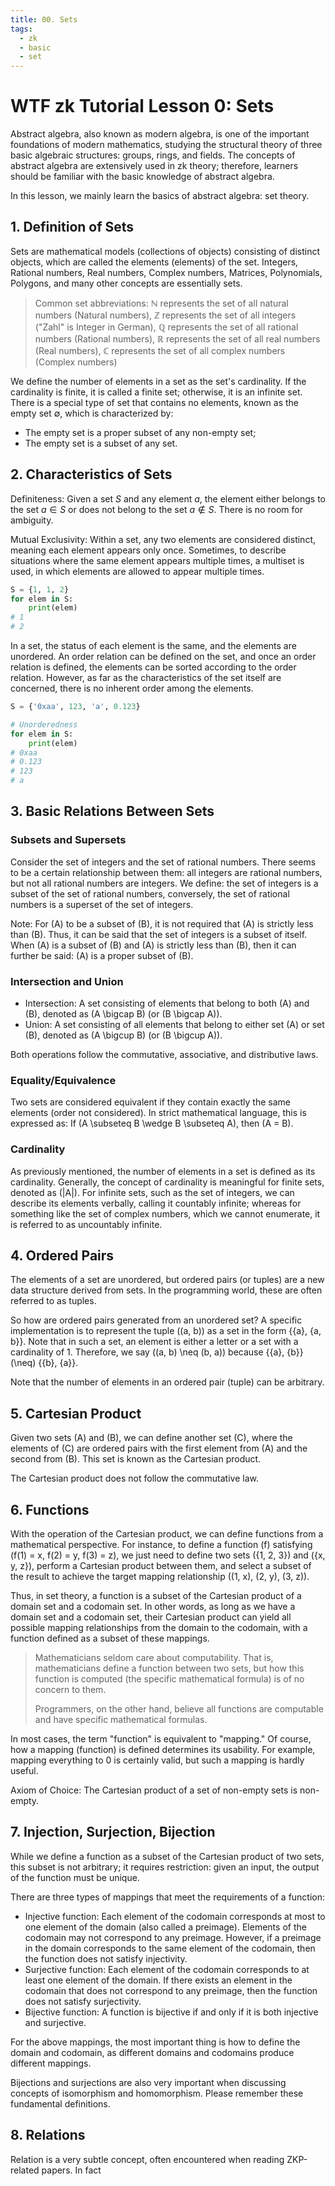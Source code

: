 ```yaml
---
title: 00. Sets
tags:
  - zk
  - basic
  - set
---
```


# WTF zk Tutorial Lesson 0: Sets

Abstract algebra, also known as modern algebra, is one of the important foundations of modern mathematics, studying the structural theory of three basic algebraic structures: groups, rings, and fields. The concepts of abstract algebra are extensively used in zk theory; therefore, learners should be familiar with the basic knowledge of abstract algebra.

In this lesson, we mainly learn the basics of abstract algebra: set theory.

## 1. Definition of Sets

Sets are mathematical models (collections of objects) consisting of distinct objects, which are called the elements (elements) of the set. Integers, Rational numbers, Real numbers, Complex numbers, Matrices, Polynomials, Polygons, and many other concepts are essentially sets.

> Common set abbreviations: $\mathbb{N}$ represents the set of all natural numbers (Natural numbers), $\mathbb{Z}$ represents the set of all integers ("Zahl" is Integer in German), $\mathbb{Q}$ represents the set of all rational numbers (Rational numbers), $\mathbb{R}$ represents the set of all real numbers (Real numbers), $\mathbb{C}$ represents the set of all complex numbers (Complex numbers)


We define the number of elements in a set as the set's cardinality. If the cardinality is finite, it is called a finite set; otherwise, it is an infinite set. There is a special type of set that contains no elements, known as the empty set $\emptyset$, which is characterized by:

- The empty set is a proper subset of any non-empty set;
- The empty set is a subset of any set.

## 2. Characteristics of Sets

Definiteness: Given a set $S$ and any element $a$, the element either belongs to the set $a\in S$ or does not belong to the set $a\notin S$. There is no room for ambiguity.

Mutual Exclusivity: Within a set, any two elements are considered distinct, meaning each element appears only once. Sometimes, to describe situations where the same element appears multiple times, a multiset is used, in which elements are allowed to appear multiple times.

```python
S = {1, 1, 2}
for elem in S:
    print(elem)
# 1
# 2
```

In a set, the status of each element is the same, and the elements are unordered. An order relation can be defined on the set, and once an order relation is defined, the elements can be sorted according to the order relation. However, as far as the characteristics of the set itself are concerned, there is no inherent order among the elements.

```python
S = {'0xaa', 123, 'a', 0.123}

# Unorderedness
for elem in S:
    print(elem)
# 0xaa
# 0.123
# 123
# a
```

## 3. Basic Relations Between Sets

### Subsets and Supersets
Consider the set of integers and the set of rational numbers. There seems to be a certain relationship between them: all integers are rational numbers, but not all rational numbers are integers. We define: the set of integers is a subset of the set of rational numbers, conversely, the set of rational numbers is a superset of the set of integers.

Note: For \(A\) to be a subset of \(B\), it is not required that \(A\) is strictly less than \(B\). Thus, it can be said that the set of integers is a subset of itself. When \(A\) is a subset of \(B\) and \(A\) is strictly less than \(B\), then it can further be said: \(A\) is a proper subset of \(B\).

### Intersection and Union

- Intersection: A set consisting of elements that belong to both \(A\) and \(B\), denoted as \(A \bigcap B\) (or \(B \bigcap A\)).
- Union: A set consisting of all elements that belong to either set \(A\) or set \(B\), denoted as \(A \bigcup B\) (or \(B \bigcup A\)).

Both operations follow the commutative, associative, and distributive laws.

### Equality/Equivalence

Two sets are considered equivalent if they contain exactly the same elements (order not considered). In strict mathematical language, this is expressed as: If \(A \subseteq B \wedge B \subseteq A\), then \(A = B\).

### Cardinality

As previously mentioned, the number of elements in a set is defined as its cardinality. Generally, the concept of cardinality is meaningful for finite sets, denoted as \(|A|\). For infinite sets, such as the set of integers, we can describe its elements verbally, calling it countably infinite; whereas for something like the set of complex numbers, which we cannot enumerate, it is referred to as uncountably infinite.

## 4. Ordered Pairs

The elements of a set are unordered, but ordered pairs (or tuples) are a new data structure derived from sets. In the programming world, these are often referred to as tuples.

So how are ordered pairs generated from an unordered set? A specific implementation is to represent the tuple \((a, b)\) as a set in the form \{\{a\}, \{a, b\}\}. Note that in such a set, an element is either a letter or a set with a cardinality of 1. Therefore, we say \((a, b) \neq (b, a)\) because \{\{a\}, \{b\}\} \(\neq\) \{\{b\}, \{a\}\}.

Note that the number of elements in an ordered pair (tuple) can be arbitrary.

## 5. Cartesian Product

Given two sets \(A\) and \(B\), we can define another set \(C\), where the elements of \(C\) are ordered pairs with the first element from \(A\) and the second from \(B\). This set is known as the Cartesian product.

The Cartesian product does not follow the commutative law.

## 6. Functions

With the operation of the Cartesian product, we can define functions from a mathematical perspective. For instance, to define a function \(f\) satisfying \(f(1) = x, f(2) = y, f(3) = z\), we just need to define two sets \(\{1, 2, 3\}\) and \(\{x, y, z\}\), perform a Cartesian product between them, and select a subset of the result to achieve the target mapping relationship \((1, x), (2, y), (3, z)\).

Thus, in set theory, a function is a subset of the Cartesian product of a domain set and a codomain set. In other words, as long as we have a domain set and a codomain set, their Cartesian product can yield all possible mapping relationships from the domain to the codomain, with a function defined as a subset of these mappings.

> Mathematicians seldom care about computability. That is, mathematicians define a function between two sets, but how this function is computed (the specific mathematical formula) is of no concern to them.
> 
> Programmers, on the other hand, believe all functions are computable and have specific mathematical formulas.

In most cases, the term "function" is equivalent to "mapping." Of course, how a mapping (function) is defined determines its usability. For example, mapping everything to 0 is certainly valid, but such a mapping is hardly useful.

Axiom of Choice: The Cartesian product of a set of non-empty sets is non-empty.

## 7. Injection, Surjection, Bijection

While we define a function as a subset of the Cartesian product of two sets, this subset is not arbitrary; it requires restriction: given an input, the output of the function must be unique.

There are three types of mappings that meet the requirements of a function:
- Injective function: Each element of the codomain corresponds at most to one element of the domain (also called a preimage). Elements of the codomain may not correspond to any preimage. However, if a preimage in the domain corresponds to the same element of the codomain, then the function does not satisfy injectivity.
- Surjective function: Each element of the codomain corresponds to at least one element of the domain. If there exists an element in the codomain that does not correspond to any preimage, then the function does not satisfy surjectivity.
- Bijective function: A function is bijective if and only if it is both injective and surjective.

For the above mappings, the most important thing is how to define the domain and codomain, as different domains and codomains produce different mappings.

Bijections and surjections are also very important when discussing concepts of isomorphism and homomorphism. Please remember these fundamental definitions.

## 8. Relations

Relation is a very subtle concept, often encountered when reading ZKP-related papers. In fact
